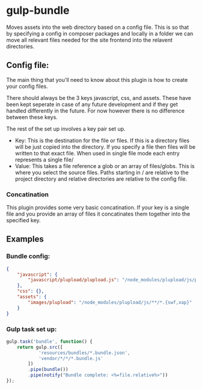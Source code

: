 # gulp-bundle

Moves assets into the web directory based on a config file. This is so that by specifying a config in composer packages and locally in a folder we can move all relevant files needed for the site frontend into the relavent directories.

## Config file:

The main thing that you'll need to know about this plugin is how to create your config files.

There should always be the 3 keys javascript, css, and assets. These have been kept seperate in case of any future development and if they get handled differently in the future. For now however there is no difference between these keys.

The rest of the set up involves a key pair set up.

- Key: This is the destination for the file or files. If this is a directory files will be just copied into the directory. If you specify a file then files will be written to that exact file. When used in single file mode each entry represents a single file/
- Value: This takes a file reference a glob or an array of files/globs. This is where you select the source files. Paths starting in / are relative to the project directory and relative directories are relative to the config file.

### Concatination

This plugin provides some very basic concatination. If your key is a single file and you provide an array of files it concatinates them together into the specified key.

## Examples

### Bundle config:

```json
{
    "javascript": {
        "javascript/plupload/plupload.js": "/node_modules/plupload/js/plupload.full.min.js"
    },
    "css": {},
    "assets": {
        "images/plupload": "/node_modules/plupload/js/**/*.{swf,xap}"
    }
}
```

### Gulp task set up:

```javascript
gulp.task('bundle', function() {
    return gulp.src([
            'resources/bundles/*.bundle.json',
            'vendor/*/*/*.bundle.js'
        ])
        .pipe(bundle())
        .pipe(notify("Bundle complete: <%=file.relative%>"))
});
```
